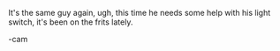 It's the same guy again, ugh, this time he needs some help with his light switch, it's been on the frits lately.

-cam
